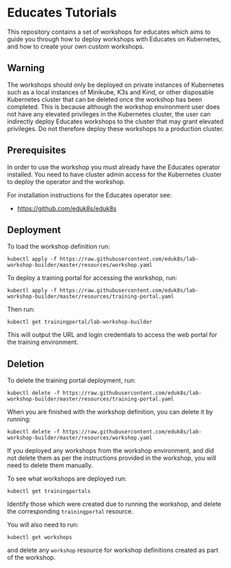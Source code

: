 Educates Tutorials
==================

This repository contains a set of workshops for educates which aims to guide
you through how to deploy workshops with Educates on Kubernetes, and how to
create your own custom workshops.

Warning
-------

The workshops should only be deployed on private instances of Kubernetes such
as a local instances of Minikube, K3s and Kind, or other disposable Kubernetes
cluster that can be deleted once the workshop has been completed. This is
because although the workshop environment user does not have any elevated
privileges in the Kubernetes cluster, the user can indirectly deploy Educates
workshops to the cluster that may grant elevated privileges. Do not therefore
deploy these workshops to a production cluster.

Prerequisites
-------------

In order to use the workshop you must already have the Educates operator
installed. You need to have cluster admin access for the Kubernetes cluster
to deploy the operator and the workshop.

For installation instructions for the Educates operator see:

* https://github.com/eduk8s/eduk8s

Deployment
----------

To load the workshop definition run:

```
kubectl apply -f https://raw.githubusercontent.com/eduk8s/lab-workshop-builder/master/resources/workshop.yaml
```

To deploy a training portal for accessing the workshop, run:

```
kubectl apply -f https://raw.githubusercontent.com/eduk8s/lab-workshop-builder/master/resources/training-portal.yaml
```

Then run:

```
kubectl get trainingportal/lab-workshop-builder
```

This will output the URL and login credentials to access the web portal for
the training environment.

Deletion
--------

To delete the training portal deployment, run:

```
kubectl delete -f https://raw.githubusercontent.com/eduk8s/lab-workshop-builder/master/resources/training-portal.yaml
```

When you are finished with the workshop definition, you can delete it by running:

```
kubectl delete -f https://raw.githubusercontent.com/eduk8s/lab-workshop-builder/master/resources/workshop.yaml
```

If you deployed any workshops from the workshop environment, and did not
delete them as per the instructions provided in the workshop, you will need
to delete them manually.

To see what workshops are deployed run:

```
kubectl get trainingportals
```

Identify those which were created due to running the workshop, and delete
the corresponding ``trainingportal`` resource.

You will also need to run:

```
kubectl get workshops
```

and delete any ``workshop`` resource for workshop definitions created as part
of the workshop.
